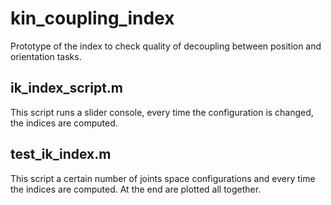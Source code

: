 # kin_coupling_index

Prototype of the index to check quality of decoupling between position and orientation tasks.

ik_index_script.m
-----------------
This script runs a slider console, every time the configuration is changed, the indices are computed.

test_ik_index.m
---------------
This script a certain number of joints space configurations and every time the indices are computed. At the end are plotted all together.

